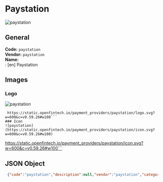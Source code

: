 # Paystation 
![paystation](https://static.openfintech.io/payment_providers/paystation/logo.svg?w=600&c=v0.59.26#w100)  
## General 
**Code:** `paystation`  
**Vendor:** `paystation`  
**Name:**  
:	[en] Paystation  
## Images 
### Logo 
![paystation](https://static.openfintech.io/payment_providers/paystation/logo.svg?w=600&c=v0.59.26#w100)  
```
 https://static.openfintech.io/payment_providers/paystation/logo.svg?w=600&c=v0.59.26#w100```  
### Icon 
![paystation](https://static.openfintech.io/payment_providers/paystation/icon.svg?w=600&c=v0.59.26#w100)  
```
 https://static.openfintech.io/payment_providers/paystation/icon.svg?w=600&c=v0.59.26#w100```  
## JSON Object 
```json
 {"code":"paystation","description":null,"vendor":"paystation","categories":null,"countries":null,"payment_method":null,"payout_method":null,"metadata":{"about_payments_code":"paystation"},"name":{"en":"Paystation"}}```  

